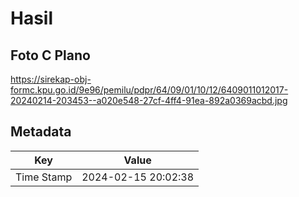 # Hasil

## Foto C Plano

https://sirekap-obj-formc.kpu.go.id/9e96/pemilu/pdpr/64/09/01/10/12/6409011012017-20240214-203453--a020e548-27cf-4ff4-91ea-892a0369acbd.jpg


## Metadata

| Key        | Value               |
| ---------- | ------------------- |
| Time Stamp | 2024-02-15 20:02:38 |



